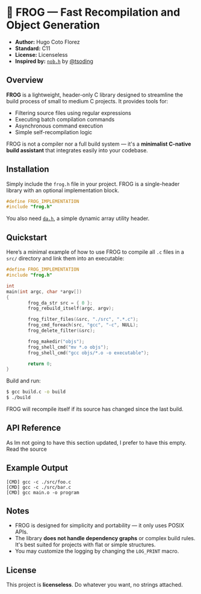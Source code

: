 # 🐸 FROG — Fast Recompilation and Object Generation

- **Author:** Hugo Coto Florez
- **Standard:** C11
- **License:** Licenseless
- **Inspired by:** [`nob.h`](https://github.com/tsoding/nob.h) by [@tsoding](https://github.com/tsoding)



## Overview

**FROG** is a lightweight, header-only C library designed to streamline the build process of small to medium C projects. It provides tools for:

- Filtering source files using regular expressions
- Executing batch compilation commands
- Asynchronous command execution
- Simple self-recompilation logic

FROG is not a compiler nor a full build system — it's a **minimalist C-native build assistant** that integrates easily into your codebase.



## Installation

Simply include the `frog.h` file in your project. FROG is a single-header library with an optional implementation block.

```c
#define FROG_IMPLEMENTATION
#include "frog.h"
```

You also need [`da.h`](https://github.com/tsoding/nob.h/blob/master/da.h), a simple dynamic array utility header.



## Quickstart

Here’s a minimal example of how to use FROG to compile all `.c` files in a `src/` directory and link them into an executable:

```c
#define FROG_IMPLEMENTATION
#include "frog.h"

int
main(int argc, char *argv[])
{
        frog_da_str src = { 0 };
        frog_rebuild_itself(argc, argv);

        frog_filter_files(&src, "./src", ".*.c");
        frog_cmd_foreach(src, "gcc", "-c", NULL);
        frog_delete_filter(&src);

        frog_makedir("objs");
        frog_shell_cmd("mv *.o objs");
        frog_shell_cmd("gcc objs/*.o -o executable");

        return 0;
}
```

Build and run:

```sh
$ gcc build.c -o build
$ ./build
```

FROG will recompile itself if its source has changed since the last build.



## API Reference
As Im not going to have this section updated, I prefer to have this empty. Read the source

## Example Output

```text
[CMD] gcc -c ./src/foo.c
[CMD] gcc -c ./src/bar.c
[CMD] gcc main.o -o program
```



## Notes

- FROG is designed for simplicity and portability — it only uses POSIX APIs.
- The library **does not handle dependency graphs** or complex build rules. It's best suited for projects with flat or simple structures.
- You may customize the logging by changing the `LOG_PRINT` macro.



## License

This project is **licenseless**. Do whatever you want, no strings attached.


